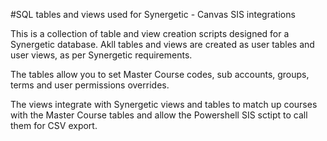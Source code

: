 #SQL tables and views used for Synergetic - Canvas SIS integrations

 
This is a collection of table and view creation scripts designed for a Synergetic database.  Akll tables and views are created as user tables and user views, as per Synergetic requirements.

The tables allow you to set Master Course codes, sub accounts, groups, terms and user permissions overrides.

The views integrate with Synergetic views and tables to match up courses with the Master Course tables and allow the Powershell SIS sctipt to call them for CSV export.
